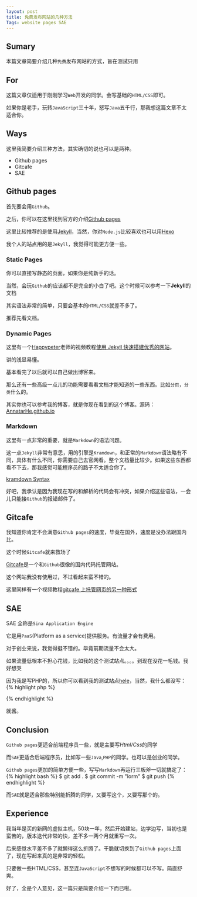 ```yaml
---
layout: post
title: 免费发布网站的几种方法
Tags: website pages SAE
---
```


## Sumary

本篇文章简要介绍几种`免费`发布网站的方式，旨在测试只用

## For

这篇文章仅适用于刚刚学习`Web`开发的同学。会写基础的`HTML/CSS`即可。

如果你是老手，玩转`JavaScript`三十年，怒写`Java`五千行，那我想这篇文章不太适合你。

## Ways

这里我简要介绍三种方法，其实确切的说也可以是两种。

* Github pages
* Gitcafe
* SAE

## Github pages

首先要会用`Github`。

之后，你可以在这里找到官方的介绍[Github pages](https://pages.github.com/)

这里比较推荐的是使用[Jekyll](http://jekyllrb.com/)，当然，你对`Node.js`比较喜欢也可以用[Hexo](https://hexo.io/)

我个人的站点用的是`Jekyll`，我觉得可能更方便一些。

### Static Pages

你可以直接写静态的页面，如果你是纯新手的话。

当然，会玩`Github`的应该都不是完全的小白了吧。这个时候可以参考一下**Jekyll**的文档

其实语法非常的简单，只要会基本的`HTML/CSS`就差不多了。

推荐先看文档。

### Dynamic Pages

这里有一个[Happypeter](https://github.com/happypeter)老师的视频教程[使用 Jekyll 快速搭建优秀的网站](http://haoduoshipin.com/v/113)。

讲的浅显易懂。

基本看完了以后就可以自己做出博客来。

那么还有一些高级一点儿的功能需要看看文档才能知道的一些东西。比如`分页`，`分类`什么的。

其实你也可以参考我的博客，就是你现在看到的这个博客。源码：[AnnatarHe.github.io](https://github.com/AnnatarHe/AnnatarHe.github.io)

### Markdown

这里有一点非常的重要，就是`Markdown`的语法问题。

这一点`Jekyll`非常有意思，用的引擎是`Kramdown`，和正常的`Markdown`语法略有不同，具体有什么不同，你需要自己去官网看。整个文档量比较少。如果这些东西都看不下去，那我感觉可能程序员的路子不太适合你了。

[kramdown Syntax](http://kramdown.gettalong.org/syntax.html)

好吧，我承认是因为我现在写的和解析的代码会有冲突，如果介绍这些语法，一会儿只能接`Github`的报错邮件了。

## Gitcafe

我知道你肯定不会满意`Github pages`的速度，毕竟在国外，速度是没办法跟国内比。

这个时候`Gitcafe`就来救场了

[Gitcafe](https://gitcafe.com/)是一个和`Github`很像的国内代码托管网站。


这个网站我没有使用过，不过看起来蛮不错的。

这里同样有一个视频教程[gitcafe 上托管网页的另一种形式](http://haoduoshipin.com/v/159)

## SAE

SAE 全称是`Sina Application Engine`

它是用`PaaS`(Platform as a service)提供服务。有流量才会有费用。

对于创业来说，我觉得挺不错的。毕竟前期流量不会太大。

如果流量低根本不担心花钱，比如我的这个测试站点。。。。到现在没花一毛钱。我好想哭

因为我是写PHP的，所以你可以看到我的测试站点[hele](http://hele.sinaapp.com/)，当然，我什么都没写：
{% highlight php %}
<?php 
echo phpinfo();
 ?>
{% endhighlight %}

就酱。

## Conclusion

`Github pages`更适合前端程序员一些，就是主要写*Html/Css*的同学

而`SAE`更适合后端程序员，比如写一些`Java`,`PHP`的同学。也可以是创业的同学。

`Github pages`更加的简单方便一些，写写`Markdown`再运行三板斧一切就搞定了：
{% highlight bash %}
$ git add .
$ git commit -m "lorm"
$ git push
{% endhighlight %}

而`SAE`就是适合那些特别能折腾的同学，又要写这个，又要写那个的。

## Experience

我当年是买的新网的虚拟主机，50块一年，然后开始建站，边学边写，当初也是蛮苦的，版本迭代非常的快，差不多一两个月就重写一次。

后来感觉水平差不多了就懒得这么折腾了。干脆就切换到了`Github pages`上面了，现在写起来真的是非常的轻松。

只要做一些HTML/CSS，甚至连`JavaScript`不想写的时候都可以不写。简直舒爽。

好了，全是个人意见，这一篇只是简要介绍一下而已啦。